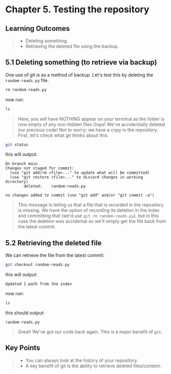 # Chapter 5. Testing the repository

## Learning Outcomes
> - Deleting something.
> - Retrieving the deleted file using the backup.

## 5.1 Deleting something (to retrieve via backup)
One use of git is as a method of backup.
Let's test this by deleting the `random-reads.py` file.

~~~bash
rm random-reads.py
~~~
now run:
~~~bash
ls
~~~


> Here, you will have NOTHING appear on your terminal as the folder is now empty of any non-hidden files
> Oops!  We've accidentially deleted our precious code!
> Not to worry; we have a copy in the repository.
> First, let's check what git thinks about this:

~~~bash
git status
~~~

this will output:
~~~console
On branch main
Changes not staged for commit:
  (use "git add/rm <file>..." to update what will be committed)
  (use "git restore <file>..." to discard changes in working directory)
        deleted:    random-reads.py

no changes added to commit (use "git add" and/or "git commit -a")
~~~

> This message is telling us that a file that is recorded in the repository is missing.
> We have the option of recording its deletion in the index and committing that (we'd use `git rm random-reads.py`), but in this case the deletion was accidental so we'll simply get the file back from the latest commit.

## 5.2 Retrieving the deleted file

We can retrieve the file from the latest commit:

~~~bash
git checkout random-reads.py
~~~

this will output:
~~~console
Updated 1 path from the index
~~~
now run:
~~~bash
ls
~~~

this should output:
~~~console
random-reads.py
~~~

> Great! We've got our code back again.
> This is a major benefit of `git`.

## Key Points
> - You can always look at the history of your repository.
> - A key benefit of git is the ability to retrieve deleted files/content.
